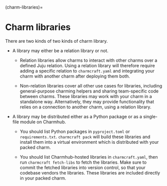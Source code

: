 (charm-libraries)=
# Charm libraries

There are two kinds of two kinds of charm library.

* A library may either be a relation library or not.

    * Relation libraries allow charms to interact with other charms over a defined Juju relation. Using a relation library will therefore require adding a specific relation to ``charmcraft.yaml`` and integrating your charm with another charm after deploying them both.

    * Non-relation libraries cover all other use cases for libraries, including general-purpose charming helpers and sharing team-specific code between charms. These libraries may work with your charm in a standalone way. Alternatively, they may provide functionality that relies on a connection to another charm, using a relation library.

* A library may be distributed either as a Python package or as a single-file module on Charmhub.

    * You should list Python packages in ``pyproject.toml`` or ``requirements.txt``. ``charmcraft pack`` will build these libraries and install them into a virtual environment which is distributed with your packed charm.

    * You should list Charmhub-hosted libraries in ``charmcraft.yaml``, then run ``charmcraft fetch-libs`` to fetch the libraries. Make sure to commit the fetched libraries into version control, so that your codebase vendors the libraries. These libraries are included directly in your packed charm.
